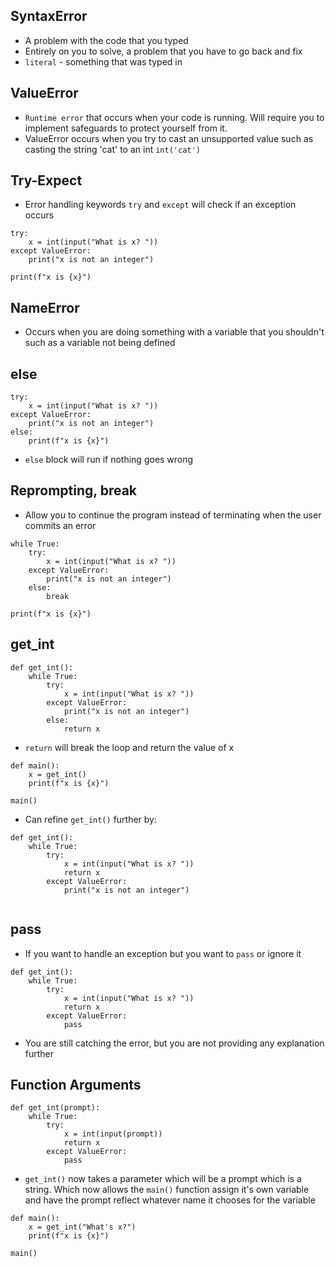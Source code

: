 ## SyntaxError
- A problem with the code that you typed
- Entirely on you to solve, a problem that you have to go back and fix
- `literal` - something that was typed in
## ValueError
- `Runtime error` that occurs when your code is running. Will require you to  implement safeguards to protect yourself from it.
- ValueError occurs when you try to cast an unsupported value such as casting the string 'cat' to an int `int('cat')`
## Try-Expect
- Error handling keywords `try` and `except` will check if an exception occurs
```
try:
	x = int(input("What is x? "))
except ValueError:
	print("x is not an integer")
	
print(f"x is {x}")
```
## NameError
- Occurs when you are doing something with a variable that you shouldn't such as  a variable not being defined
## else
```
try:
	x = int(input("What is x? "))
except ValueError:
	print("x is not an integer")
else:
	print(f"x is {x}")
```
- `else` block will run if nothing goes wrong
## Reprompting, break
- Allow you to continue the program instead of terminating when the user commits an error
```
while True:
	try:
		x = int(input("What is x? "))
	except ValueError:
		print("x is not an integer")
	else:
		break
		
print(f"x is {x}")
```
## get_int
```
def get_int():
	while True:
		try:
			x = int(input("What is x? "))
		except ValueError:
			print("x is not an integer")
		else:
			return x
```
- `return` will break the loop and return the value of x

```
def main():
	x = get_int()
	print(f"x is {x}")

main()
```
- Can refine `get_int()` further by:
```
def get_int():
	while True:
		try:
			x = int(input("What is x? "))
			return x
		except ValueError:
			print("x is not an integer")
			
```
## pass
- If you want to handle an exception but you want to `pass` or ignore it
```
def get_int():
	while True:
		try:
			x = int(input("What is x? "))
			return x
		except ValueError:
			pass
```
- You are still catching the error, but you are not providing any explanation further
## Function Arguments
```
def get_int(prompt):
	while True:
		try:
			x = int(input(prompt))
			return x
		except ValueError:
			pass
```
- `get_int()` now takes a parameter which will be a prompt which is a string. Which now allows the `main()` function assign it's own variable and have the prompt reflect whatever name it chooses for the variable
```
def main():
	x = get_int("What's x?")
	print(f"x is {x}")

main()
```